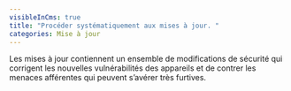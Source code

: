 ```yaml
---
visibleInCms: true
title: "Procéder systématiquement aux mises à jour. "
categories: Mise à jour
---
```

Les mises à jour contiennent un ensemble de modifications de sécurité qui corrigent les nouvelles vulnérabilités des appareils et de contrer les menaces afférentes qui peuvent s’avérer très furtives.